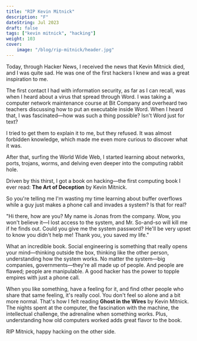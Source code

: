 ```yaml
---
title: "RIP Kevin Mitnick"
description: "F"
dateString: Jul 2023
draft: false
tags: ["kevin mitnick", "hacking"]
weight: 103
cover:
    image: "/blog/rip-mitnick/header.jpg"
---
```


Today, through Hacker News, I received the news that Kevin Mitnick died, and I was quite sad. He was one of the first hackers I knew and was a great inspiration to me.

The first contact I had with information security, as far as I can recall, was when I heard about a virus that spread through Word. I was taking a computer network maintenance course at Bit Company and overheard two teachers discussing how to put an executable inside Word. When I heard that, I was fascinated—how was such a thing possible? Isn't Word just for text?

I tried to get them to explain it to me, but they refused. It was almost forbidden knowledge, which made me even more curious to discover what it was.

After that, surfing the World Wide Web, I started learning about networks, ports, trojans, worms, and delving even deeper into the computing rabbit hole.

Driven by this thirst, I got a book on hacking—the first computing book I ever read: **The Art of Deception** by Kevin Mitnick.

So you're telling me I'm wasting my time learning about buffer overflows while a guy just makes a phone call and invades a system? Is that for real?

"Hi there, how are you? My name is Jonas from the company. Wow, you won't believe it—I lost access to the system, and Mr. So-and-so will kill me if he finds out. Could you give me the system password? He'll be very upset to know you didn't help me! Thank you, you saved my life."

What an incredible book. Social engineering is something that really opens your mind—thinking outside the box, thinking like the other person, understanding how the system works. No matter the system—big companies, governments—they're all made up of people. And people are flawed; people are manipulable. A good hacker has the power to topple empires with just a phone call.

When you like something, have a feeling for it, and find other people who share that same feeling, it's really cool. You don't feel so alone and a bit more normal. That's how I felt reading **Ghost in the Wires** by Kevin Mitnick. The nights spent at the computer, the fascination with the machine, the intellectual challenge, the adrenaline when something works. Plus, understanding how old computers worked adds great flavor to the book.

RIP Mitnick, happy hacking on the other side.